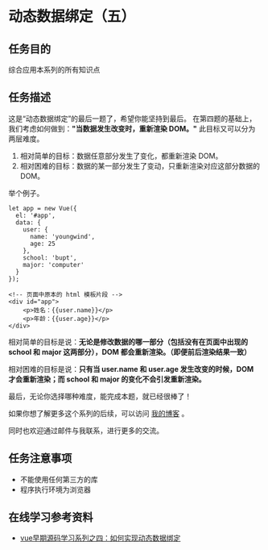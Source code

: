 # 动态数据绑定（五）

## 任务目的
综合应用本系列的所有知识点

## 任务描述
这是“动态数据绑定”的最后一题了，希望你能坚持到最后。
在第四题的基础上，我们考虑如何做到：**"当数据发生改变时，重新渲染 DOM。"** 
此目标又可以分为两层难度。

1. 相对简单的目标：数据任意部分发生了变化，都重新渲染 DOM。
2. 相对困难的目标：数据的某一部分发生了变动，只重新渲染对应这部分数据的 DOM。

举个例子。

```
let app = new Vue({
  el: '#app',
  data: {
    user: {
      name: 'youngwind',
      age: 25
    },
    school: 'bupt',
    major: 'computer'
  }
});
```

```
<!-- 页面中原本的 html 模板片段 -->
<div id="app">
    <p>姓名：{{user.name}}</p>
    <p>年龄：{{user.age}}</p>
</div>
```

相对简单的目标是说：**无论是修改数据的哪一部分（包括没有在页面中出现的 school 和 major 这两部分），DOM 都会重新渲染。（即便前后渲染结果一致）**

相对困难的目标是说：**只有当 user.name 和 user.age 发生改变的时候，DOM 才会重新渲染；而 school 和 major 的变化不会引发重新渲染。**

最后，无论你选择哪种难度，能完成本题，就已经很棒了！

如果你想了解更多这个系列的后续，可以访问 [我的博客](https://github.com/youngwind/blog) 。

同时也欢迎通过邮件与我联系，进行更多的交流。

## 任务注意事项
* 不能使用任何第三方的库
* 程序执行环境为浏览器

## 在线学习参考资料
* [vue早期源码学习系列之四：如何实现动态数据绑定](https://github.com/youngwind/blog/issues/87)